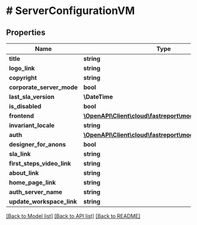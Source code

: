 # # ServerConfigurationVM

## Properties

Name | Type | Description | Notes
------------ | ------------- | ------------- | -------------
**title** | **string** |  | [optional]
**logo_link** | **string** |  | [optional]
**copyright** | **string** |  | [optional]
**corporate_server_mode** | **bool** |  | [optional]
**last_sla_version** | **\DateTime** |  | [optional]
**is_disabled** | **bool** |  | [optional]
**frontend** | [**\OpenAPI\Client\cloud\fastreport\model\FrontendApp**](FrontendApp.md) |  | [optional]
**invariant_locale** | **string** |  | [optional]
**auth** | [**\OpenAPI\Client\cloud\fastreport\model\AuthConfigVM**](AuthConfigVM.md) |  | [optional]
**designer_for_anons** | **bool** |  | [optional]
**sla_link** | **string** |  | [optional]
**first_steps_video_link** | **string** |  | [optional]
**about_link** | **string** |  | [optional]
**home_page_link** | **string** |  | [optional]
**auth_server_name** | **string** |  | [optional]
**update_workspace_link** | **string** |  | [optional]

[[Back to Model list]](../../README.md#models) [[Back to API list]](../../README.md#endpoints) [[Back to README]](../../README.md)
